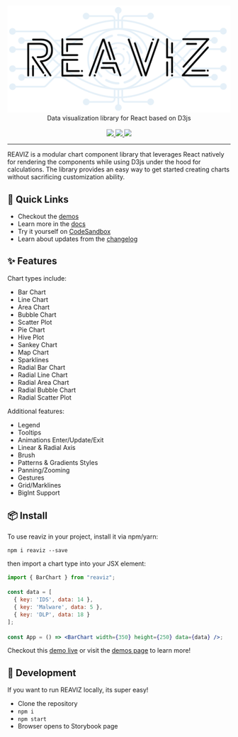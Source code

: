 <p align="center">
  <img width="650" src="docs/assets/logo.png">
  <br />
  Data visualization library for React based on D3js
  <br /><br />
  
  <a href="https://circleci.com/gh/jask-oss/reaviz">
    <img src="https://circleci.com/gh/jask-oss/reaviz.svg?style=svg" />
  </a>
  <a href="https://npm.im/reaviz">
    <img src="https://img.shields.io/npm/v/reaviz.svg" />
  </a>
  <a href="https://github.com/jask-oss/reaviz/blob/master/LICENSE">
    <img src="https://badgen.now.sh/badge/license/apache2" />
  </a>
</p>

---

REAVIZ is a modular chart component library that leverages
React natively for rendering the components while using D3js under the
hood for calculations. The library provides an easy way to get started
creating charts without sacrificing customization ability.

## 🚀 Quick Links

- Checkout the [demos](https://jask-oss.github.io/reaviz/)
- Learn more in the [docs](/docs)
- Try it yourself on [CodeSandbox](https://codesandbox.io/embed/m7rl2z1989)
- Learn about updates from the [changelog](CHANGELOG.md)

## ✨ Features

Chart types include:

- Bar Chart
- Line Chart
- Area Chart
- Bubble Chart
- Scatter Plot
- Pie Chart
- Hive Plot
- Sankey Chart
- Map Chart
- Sparklines
- Radial Bar Chart
- Radial Line Chart
- Radial Area Chart
- Radial Bubble Chart
- Radial Scatter Plot

Additional features:

- Legend
- Tooltips
- Animations Enter/Update/Exit
- Linear & Radial Axis
- Brush
- Patterns & Gradients Styles
- Panning/Zooming
- Gestures
- Grid/Marklines
- BigInt Support

## 📦 Install

To use reaviz in your project, install it via npm/yarn:

```
npm i reaviz --save
```

then import a chart type into your JSX element:

```jsx
import { BarChart } from "reaviz";

const data = [
  { key: 'IDS', data: 14 },
  { key: 'Malware', data: 5 },
  { key: 'DLP', data: 18 }
];

const App = () => <BarChart width={350} height={250} data={data} />;
```

Checkout this [demo live](https://codesandbox.io/embed/m7rl2z1989) or
visit the [demos page](https://jask-oss.github.io/reaviz/) to learn more!

## 🔭 Development

If you want to run REAVIZ locally, its super easy!

- Clone the repository
- `npm i`
- `npm start`
- Browser opens to Storybook page

